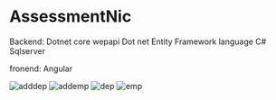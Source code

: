 # AssessmentNic
Backend:
  Dotnet core wepapi
  Dot net Entity Framework
  language C#
  Sqlserver
	
	
fronend:
  Angular
  
![adddep](https://user-images.githubusercontent.com/55092210/172116658-121d5f73-3a13-428d-9c4d-04584f2c9f51.png)
![addemp](https://user-images.githubusercontent.com/55092210/172116664-e89a74fc-fe79-4299-9d8b-ae57b87f58d5.png)
![dep](https://user-images.githubusercontent.com/55092210/172116669-cd2bdb18-f9c6-46ae-b99e-43217c9426e6.png)
![emp](https://user-images.githubusercontent.com/55092210/172116671-735925c0-2a30-494f-a020-11cfcc9a317e.png)
